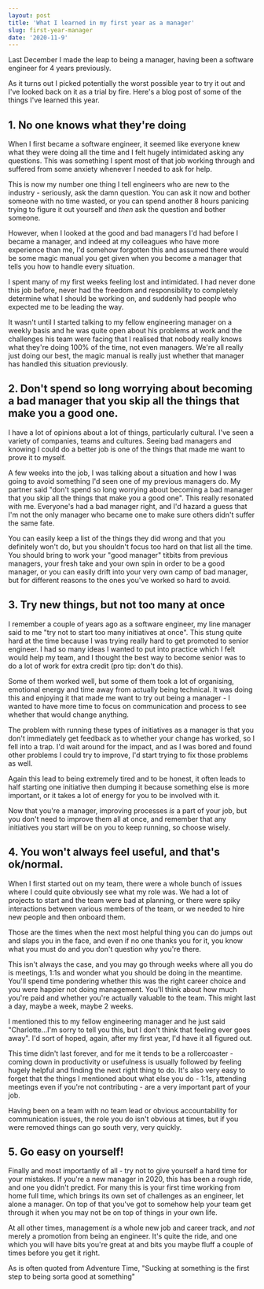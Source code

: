 ```yaml
---
layout: post
title: 'What I learned in my first year as a manager'
slug: first-year-manager
date: '2020-11-9'
---
```

Last December I made the leap to being a manager, having been a software engineer for 4 years previously.

As it turns out I picked potentially the worst possible year to try it out and I've looked back on it as a trial by fire. Here's a blog post of some of the things I've learned this year.

## 1. No one knows what they're doing
When I first became a software engineer, it seemed like everyone knew what they were doing all the time and I felt hugely intimidated asking any questions. This was something I spent most of that job working through and suffered from some anxiety whenever I needed to ask for help.

This is now my number one thing I tell engineers who are new to the industry - seriously, ask the damn question. You can ask it now and bother someone with no time wasted, or you can spend another 8 hours panicing trying to figure it out yourself and _then_ ask the question and bother someone.

However, when I looked at the good and bad managers I'd had before I became a manager, and indeed at my colleagues who have more experience than me, I'd somehow forgotten this and assumed there would be some magic manual you get given when you become a manager that tells you how to handle every situation. 

I spent many of my first weeks feeling lost and intimidated. I had never done this job before, never had the freedom and responsibility to completely determine what I should be working on, and suddenly had people who expected me to be leading the way. 

It wasn't until I started talking to my fellow engineering manager on a weekly basis and he was quite open about his problems at work and the challenges his team were facing that I realised that nobody really knows what they're doing 100% of the time, not even managers. We're all really just doing our best, the magic manual is really just whether that manager has handled this situation previously.

## 2. Don't spend so long worrying about becoming a bad manager that you skip all the things that make you a good one.
I have a lot of opinions about a lot of things, particularly cultural. I've seen a variety of companies, teams and cultures. Seeing bad managers and knowing I could do a better job is one of the things that made me want to prove it to myself.

A few weeks into the job, I was talking about a situation and how I was going to avoid something I'd seen one of my previous managers do. My partner said "don't spend so long worrying about becoming a bad manager that you skip all the things that make you a good one". This really resonated with me. Everyone's had a bad manager right, and I'd hazard a guess that I'm not the only manager who became one to make sure others didn't suffer the same fate.

You can easily keep a list of the things they did wrong and that you definitely won't do, but you shouldn't focus too hard on that list all the time. You should bring to work your "good manager" titbits from previous managers, your fresh take and your own spin in order to be a good manager, or you can easily drift into your very own camp of bad manager, but for different reasons to the ones you've worked so hard to avoid.

## 3. Try new things, but not too many at once
I remember a couple of years ago as a software engineer, my line manager said to me "try not to start too many initiatives at once". This stung quite hard at the time because I was trying really hard to get promoted to senior engineer. I had so many ideas I wanted to put into practice which I felt would help my team, and I thought the best way to become senior was to do a lot of work for extra credit (pro tip: don't do this). 

Some of them worked well, but some of them took a lot of organising, emotional energy and time away from actually being technical. It was doing this and enjoying it that made me want to try out being a manager - I wanted to have more time to focus on communication and process to see whether that would change anything.

The problem with running these types of initiatives as a manager is that you don't immediately get feedback as to whether your change has worked, so I fell into a trap. I'd wait around for the impact, and as I was bored and found other problems I could try to improve, I'd start trying to fix those problems as well.

Again this lead to being extremely tired and to be honest, it often leads to half starting one initiative then dumping it because something else is more important, or it takes a lot of energy for you to be involved with it. 

Now that you're a manager, improving processes _is_ a part of your job, but you don't need to improve them all at once, and remember that any initiatives you start will be on you to keep running, so choose wisely. 

## 4. You won't always feel useful, and that's ok/normal.
When I first started out on my team, there were a whole bunch of issues where I could quite obviously see what my role was. We had a lot of projects to start and the team were bad at planning, or there were spiky interactions between various members of the team, or we needed to hire new people and then onboard them.

Those are the times when the next most helpful thing you can do jumps out and slaps you in the face, and even if no one thanks you for it, you know what you must do and you don't question why you're there.

This isn't always the case, and you may go through weeks where all you do is meetings, 1:1s and wonder what you should be doing in the meantime. You'll spend time pondering whether this was the right career choice and you were happier not doing management. You'll think about how much you're paid and whether you're actually valuable to the team. This might last a day, maybe a week, maybe 2 weeks.

I mentioned this to my fellow engineering manager and he just said "Charlotte...I'm sorry to tell you this, but I don't think that feeling ever goes away". I'd sort of hoped, again, after my first year, I'd have it all figured out.

This time didn't last forever, and for me it tends to be a rollercoaster - coming down in productivity or usefulness is usually followed by feeling hugely helpful and finding the next right thing to do. It's also very easy to forget that the things I mentioned about what else you do - 1:1s, attending meetings even if you're not contributing - are a very important part of your job. 

Having been on a team with no team lead or obvious accountability for communication issues, the role you do isn't obvious at times, but if you were removed things can go south very, very quickly.

## 5. Go easy on yourself!
Finally and most importantly of all - try not to give yourself a hard time for your mistakes.
If you're a new manager in 2020, this has been a rough ride, and one you didn't predict. For many this is your first time working from home full time, which brings its own set of challenges as an engineer, let alone a manager. On top of that you've got to somehow help your team get through it when you may not be on top of things in your own life.

At all other times, management _is_ a whole new job and career track, and _not_ merely a promotion from being an engineer. It's quite the ride, and one which you will have bits you're great at and bits you maybe fluff a couple of times before you get it right.

As is often quoted from Adventure Time, "Sucking at something is the first step to being sorta good at something"